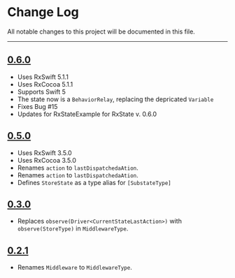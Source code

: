 # Change Log
All notable changes to this project will be documented in this file.

---

## [0.6.0](https://github.com/nazeehshoura/RxState/releases/tag/0.6.0)

* Uses RxSwift 5.1.1
* Uses RxCocoa 5.1.1
* Supports Swift 5
* The state now is a `BehaviorRelay`, replacing the depricated `Variable`
* Fixes Bug #15
* Updates for RxStateExample for RxState v. 0.6.0

## [0.5.0](https://github.com/nazeehshoura/RxState/releases/tag/0.5.0)

* Uses RxSwift 3.5.0
* Uses RxCocoa 3.5.0
* Renames `action` to `lastDispatchedaAtion`.
* Renames `action` to `lastDispatchedaAtion`.
* Defines `StoreState` as a type alias for `[SubstateType]`

## [0.3.0](https://github.com/nazeehshoura/RxState/releases/tag/0.3.0)

* Replaces `observe(Driver<CurrentStateLastAction>)` with `observe(StoreType)` in `MiddlewareType`.

## [0.2.1](https://github.com/nazeehshoura/RxState/releases/tag/0.2.1)

* Renames `Middleware` to `MiddlewareType`.
